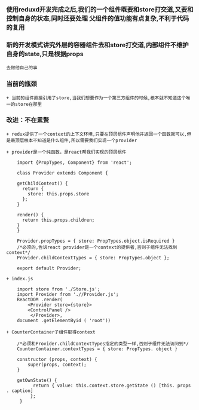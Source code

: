### 使用reduxd开发完成之后,我们的一个组件既要和store打交道,又要和控制自身的状态,同时还要处理	父组件的值功能有点复杂,不利于代码的复用

### 新的开发模式讲究外层的容器组件去和store打交道,内部组件不维护自身的state,只是根据props
	去做他自己的事

### 当前的瓶颈

	+ 当前的组件直接引用了store,当我们想要作为一个第三方组件的时候,根本就不知道这个唯一的store在那里

### 改进：不在累赘

	+ redux提供了一个context的上下文环境,只要在顶层组件声明他并返回一个函数就可以,但是最顶层根本不知道是什么组件,所以需要我们实现一个provider

	+ provider是一个纯函数，是react帮我们实现的顶层组件

		import {PropTypes, Component} from 'react';

		class Provider extends Component {

		getChildContext() {
		  return {
		    store: this.props.store
		  };
		}

		render() {
		  return this.props.children;
		}
		}

		Provider.propTypes = { store: PropTypes.object.isRequired }
		/*必须的,告诉react provider是一个context的提供者,否则子组件无法找到context*/
		Provider.childContextTypes = { store: PropTypes.object };

		export default Provider;	

	+ index.js

		import store from './Store.js';
  		import Provider from './/Provider.js';
  		ReactDOM .render( 
  			<Provider store={store}> 
  			<ControlPanel />
  			 </Provider>, 
  		document .getElementByid ( 'root'))

  	+ CounterContainer子组件取得context

  		/*必须和Provider.childContextTypes指定的类型一样,否则子组件无法访问到*/
  		CounterContainer.contextTypes = { store: PropTypes. object }

  		constructor (props, context) {     
  			super(props, context); 
		}
		  
		getOwnState() { 
		      return { value: this.context.store.getState () [this. props . caption]
		     };
		 }
	
